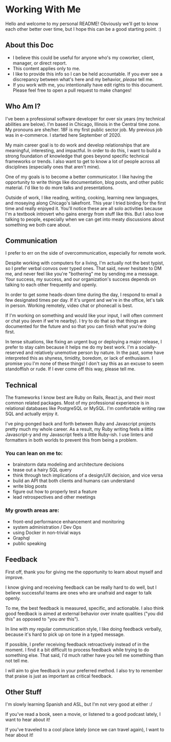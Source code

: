# Working With Me

Hello and welcome to my personal README! Obviously we'll get to know each other better over time, but I hope this can be a good starting point. :)

## About this Doc
- I believe this could be useful for anyone who's my coworker, client, manager, or direct report.
- This content applies only to me.
- I like to provide this info so I can be held accountable. If you ever see a discrepancy between what's here and my behavior, _please_ tell me.
- If you work with me, you intentionally have edit rights to this document. Please feel free to open a pull request to make changes!

## Who Am I?

I've been a professional software developer for over six years (my technical abilities are below). I'm based in Chicago, Illinois in the Central time zone. My pronouns are she/her. 18F is my first public sector job. My previous job was in e-commerce. I started here September of 2020.

My main career goal is to do work and develop relationships that are meaningful, interesting, and impactful. In order to do this, I want to build a strong foundation of knowledge that goes beyond specific technical frameworks or trends. I also want to get to know a lot of people across all disciplines (especially ones that aren't mine).

One of my goals is to become a better communicator. I like having the opportunity to write things like documentation, blog posts, and other public material. I'd like to do more talks and presentations.

Outside of work, I like reading, writing, cooking, learning new languages, and moseying along Chicago's lakefront. This year I tried birding for the first time and really enjoyed it. You'll notice these are all solo activities because I'm a textbook introvert who gains energy from stuff like this. But I also love talking to people, especially when we can get into meaty discussions about something we both care about.

## Communication

I prefer to err on the side of overcommunication, especially for remote work.

Despite working with computers for a living, I'm actually not the best typist, so I prefer verbal convos over typed ones. That said, never hesitate to DM me, and never feel like you're "bothering" me by sending me a message. Your success, my success, and our organization's success depends on talking to each other frequently and openly.

In order to get some heads-down time during the day, I respond to email a few designated times per day. If it's urgent and we're in the office, let's talk in person. Working remotely, video chat or phonecall is best.

If I'm working on something and would like your input, I will often comment or chat you (even if we're nearby). I try to do that so that things are documented for the future and so that you can finish what you're doing first.

In tense situations, like fixing an urgent bug or deploying a major release, I prefer to stay calm because it helps me do my best work. I'm a socially-reserved and relatively unemotive person by nature. In the past, some have interpreted this as shyness, timidity, boredom, or lack of enthusiasm. I promise you I'm none of these things! I don't say this as an excuse to seem standoffish or rude. If I ever come off this way, please tell me.

## Technical

The frameworks I know best are Ruby on Rails, React.js, and their most common related packages. Most of my professional experience is in relational databases like PostgreSQL or MySQL. I'm comfortable writing raw SQL and actually enjoy it.

I've ping-ponged back and forth between Ruby and Javascript projects pretty much my whole career. As a result, my Ruby writing feels a little Javascript-y and my Javascript feels a little Ruby-ish. I use linters and formatters in both worlds to prevent this from being a problem.

### You can lean on me to:
- brainstorm data modeling and architecture decisions
- tease out a hairy SQL query
- think through tech implications of a design/UX decision, and vice versa
- build an API that both clients and humans can understand
- write blog posts
- figure out how to properly test a feature
- lead retrospectives and other meetings

### My growth areas are:
- front-end performance enhancement and monitoring
- system administration / Dev Ops
- using Docker in non-trivial ways
- Graphql
- public speaking

## Feedback

First off, thank you for giving me the opportunity to learn about myself and improve.

I know giving and receiving feedback can be really hard to do well, but I believe successful teams are ones who are unafraid and eager to talk openly.

To me, the best feedback is measured, specific, and actionable. I also think good feedback is aimed at external behavior over innate qualities ("you did this" as opposed to "you _are_ this").

In line with my regular communication style, I like doing feedback verbally, because it's hard to pick up on tone in a typed message.

If possible, I prefer receiving feedback retroactively instead of in the moment. I find it a bit difficult to process feedback while trying to do something else. That said, I'd much rather have you tell me something than not tell me.

I will aim to give feedback in your preferred method. I also try to remember that praise is just as important as critical feedback.

## Other Stuff

I'm slowly learning Spanish and ASL, but I'm not very good at either :/

If you've read a book, seen a movie, or listened to a good podcast lately, I want to hear about it!

If you've traveled to a cool place lately (once we can travel again), I want to hear about it!
